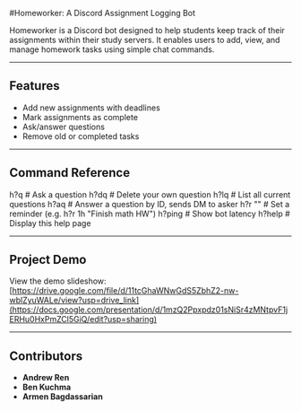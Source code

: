 #Homeworker: A Discord Assignment Logging Bot

Homeworker is a Discord bot designed to help students keep track of their assignments within their study servers. It enables users to add, view, and manage homework tasks using simple chat commands.

---

## Features

- Add new assignments with deadlines    
- Mark assignments as complete
- Ask/answer questions  
- Remove old or completed tasks  

---

## Command Reference
h?q <question>                 # Ask a question
h?dq <question>                # Delete your own question
h?lq                           # List all current questions
h?aq <ID> <answer>             # Answer a question by ID, sends DM to asker
h?r <time> "<reminder>"        # Set a reminder (e.g. h?r 1h "Finish math HW")
h?ping                         # Show bot latency
h?help                         # Display this help page

---

## Project Demo

View the demo slideshow: [https://drive.google.com/file/d/11tcGhaWNwGdS5ZbhZ2-nw-wblZyuWALe/view?usp=drive_link](https://docs.google.com/presentation/d/1mzQ2Ppxpdz01sNiSr4zMNtpvF1jERHu0HxPmZCl5GiQ/edit?usp=sharing)

---

## Contributors

- **Andrew Ren**
- **Ben Kuchma** 
- **Armen Bagdassarian**

